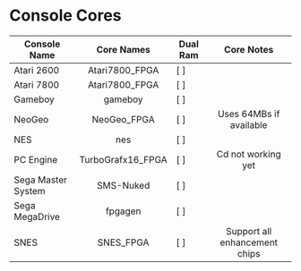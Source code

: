 
# Console Cores


| Console Name       | Core Names        | Dual Ram | Core Notes                   |
| ------------------ |:----------------: | -------- |:----------------------------:|
| Atari 2600         | Atari7800_FPGA    |   [ ]    | |
| Atari 7800         | Atari7800_FPGA    |   [ ]    | |
| Gameboy            | gameboy           |   [ ]    | |
| NeoGeo             | NeoGeo_FPGA       |   [ ]    | Uses 64MBs if available      |
| NES                | nes               |   [ ]    | |
| PC Engine          | TurboGrafx16_FPGA |   [ ]    |  Cd not working yet
| Sega Master System | SMS-Nuked         |   [ ]    | |
| Sega MegaDrive     | fpgagen           |   [ ]    | |
| SNES               | SNES_FPGA         |   [ ]    | Support all enhancement chips|



